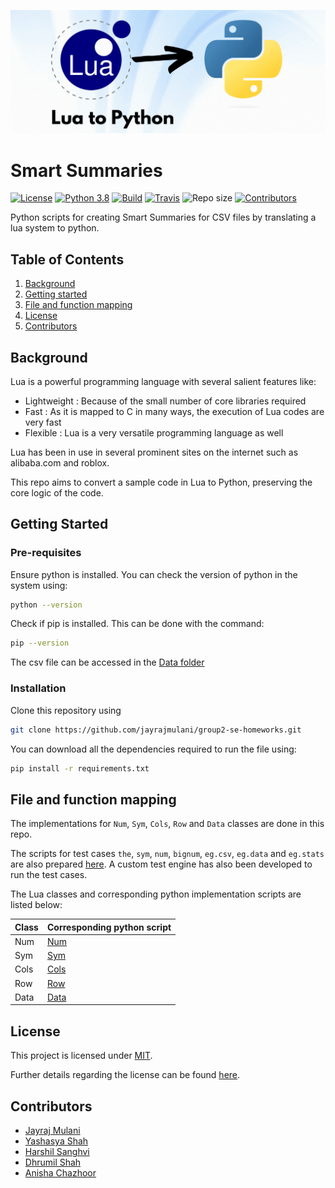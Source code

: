 ![Intro page](./images/lua-to-python2.gif)

# Smart Summaries

[![License](https://img.shields.io/github/license/jayrajmulani/group2-se-homeworks)](https://github.com/jayrajmulani/group2-se-homeworks/blob/main/LICENSE)
[![Python 3.8](https://img.shields.io/badge/python-3.8-blue.svg)](https://www.python.org/downloads/release/python-3100/)
[![Build](https://github.com/jayrajmulani/group2-se-homeworks/actions/workflows/auto-test.yml/badge.svg)](https://github.com/jayrajmulani/group2-se-homeworks/actions/workflows/auto-test.yml)
[![Travis](https://app.travis-ci.com/jayrajmulani/group2-se-homeworks.svg?branch=main)](https://app.travis-ci.com/github/jayrajmulani/group2-se-homeworks/pull_requests)
![Repo size](https://img.shields.io/github/repo-size/jayrajmulani/group2-se-homeworks)
[![Contributors](https://img.shields.io/github/contributors/jayrajmulani/group2-se-homeworks.svg)](https://github.com/jayrajmulani/group2-se-hw1/graphs/contributors) 
<!-- [![DOI](https://zenodo.org/badge/532305928.svg)](https://zenodo.org/badge/latestdoi/532305928) -->

Python scripts for creating Smart Summaries for CSV files by translating a lua system to python.

## Table of Contents

1. [Background](#background)
2. [Getting started](#getting-started)
3. [File and function mapping](#file-and-function-mapping)
4. [License](#license)
5. [Contributors](#contributors)

## Background

Lua is a powerful programming language with several salient features like:

- Lightweight : Because of the small number of core libraries required
- Fast : As it is mapped to C in many ways, the execution of Lua codes are very fast
- Flexible : Lua is a very versatile programming language as well

Lua has been in use in several prominent sites on the internet such as alibaba.com and roblox.

This repo aims to convert a sample code in Lua to Python, preserving the core logic of the code. 

## Getting Started

### Pre-requisites

Ensure python is installed. You can check the version of python in the system using:

``` bash
python --version
```

Check if pip is installed. This can be done with the command:

``` bash
pip --version
```

The csv file can be accessed in the [Data folder](./data/file.csv)

### Installation

Clone this repository using

``` bash
git clone https://github.com/jayrajmulani/group2-se-homeworks.git
```

You can download all the dependencies required to run the file using:

``` bash
pip install -r requirements.txt
```


## File and function mapping

The implementations for `Num`, `Sym`, `Cols`, `Row` and `Data` classes are done in this repo.

The scripts for test cases `the`, `sym`, `num`, `bignum`, `eg.csv`, `eg.data` and `eg.stats` are also prepared [here](./tests/tests.py). A custom test engine has also been developed to run the test cases.

The Lua classes and corresponding python implementation scripts are listed below:

Class         | Corresponding python script
------------- | -------------
Num           | [Num](./code/num.py)
Sym           | [Sym](./code/sym.py)
Cols          | [Cols](./code/cols.py)
Row           | [Row](./code/row.py)
Data          | [Data](./code/data.py)

## License

This project is licensed under [MIT](https://mit-license.org/).

Further details regarding the license can be found [here](https://github.com/jayrajmulani/group1-se-homeworks/blob/main/LICENSE).

## Contributors

- [Jayraj Mulani](https://github.com/jayrajmulani)
- [Yashasya Shah](https://github.com/Yashasya)
- [Harshil Sanghvi](https://github.com/Harshil47)
- [Dhrumil Shah](https://github.com/Dhrumil0310)
- [Anisha Chazhoor](https://github.com/anishasc99)
